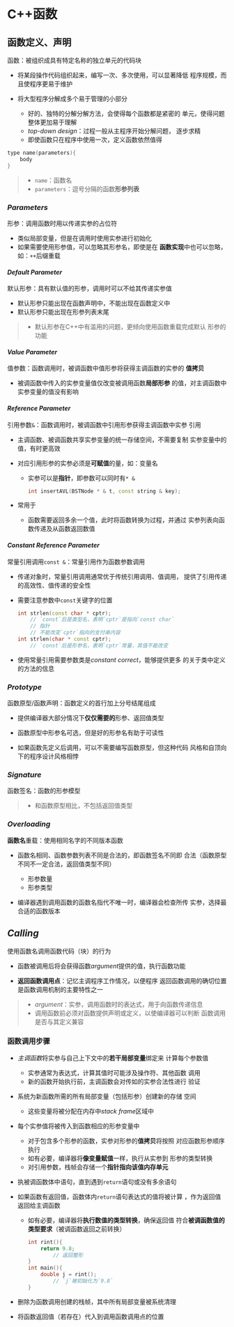 #	C++函数

##	函数定义、声明

函数：被组织成具有特定名称的独立单元的代码块

-	将某段操作代码组织起来，编写一次、多次使用，可以显著降低
	程序规模，而且使程序更易于维护

-	将大型程序分解成多个易于管理的小部分
	-	好的、独特的分解分解方法，会使得每个函数都是紧密的
		单元，使得问题整体更加易于理解
	-	*top-down design*：过程一般从主程序开始分解问题，
		逐步求精
	-	即使函数只在程序中使用一次，定义函数依然值得

```cpp
type name(parameters){
	body
}
```

> - `name`：函数名
> - `parameters`：逗号分隔的函数**形参列表**

###	*Parameters*

形参：调用函数时用以传递实参的占位符

-	类似局部变量，但是在调用时使用实参进行初始化
-	如果需要使用形参值，可以忽略其形参名，即使是在
	**函数实现**中也可以忽略，如：`++`后缀重载

####	*Default Parameter*

默认形参：具有默认值的形参，调用时可以不给其传递实参值

-	默认形参只能出现在函数声明中，不能出现在函数定义中
-	默认形参只能出现在形参列表末尾

> - 默认形参在C++中有滥用的问题，更倾向使用函数重载完成默认
	形参的功能

####	*Value Parameter*

值参数：函数调用时，被调函数中值形参将获得主调函数的实参的
**值拷贝**

-	被调函数中传入的实参变量值仅改变被调用函数**局部形参**
	的值，对主调函数中实参变量的值没有影响

####	*Reference Parameter*

引用参数`&`：函数调用时，被调函数中引用形参获得主调函数中实参
引用

-	主调函数、被调函数共享实参变量的统一存储空间，不需要复制
	实参变量中的值，有时更高效

-	对应引用形参的实参必须是**可赋值**的量，如：变量名
	-	实参可以是**指针**，即参数可以同时有`* &`
		```cpp
		int insertAVL(BSTNode * & t, const string & key);
		```

-	常用于
	-	函数需要返回多余一个值，此时将函数转换为过程，并通过
		实参列表向函数传递及从函数返回数值

####	*Constant Reference Parameter*

常量引用调用`const &`：常量引用作为函数参数调用

-	传递对象时，常量引用调用通常优于传统引用调用、值调用，
	提供了引用传递的高效性、值传递的安全性

-	需要注意参数中`const`关键字的位置

	```cpp
	int strlen(const char * cptr);
		// `const`后是类型名，表明`cptr`是指向`const char`
		// 指针
		// 不能改变`cptr`指向的支付串内容
	int strlen(char * const cptr);
		// `const`后是形参名，表明`cptr`常量，其值不能改变
	```

-	使用常量引用需要参数类是*constant correct*，能够提供更多
	的关于类中定义的方法的信息

###	*Prototype*

函数原型/函数声明：函数定义的首行加上分号结尾组成

-	提供编译器大部分情况下**仅仅需要的**形参、返回值类型

-	函数原型中形参名可选，但是好的形参名有助于可读性

-	如果函数先定义后调用，可以不需要编写函数原型，但这种代码
	风格和自顶向下的程序设计风格相悖

###	*Signature*

函数签名：函数的形参模型

> - 和函数原型相比，不包括返回值类型

###	*Overloading*

**函数名**重载：使用相同名字的不同版本函数

-	函数名相同、函数参数列表不同是合法的，即函数签名不同即
	合法（函数原型不同不一定合法，返回值类型不同）

	-	形参数量
	-	形参类型

-	编译器遇到调用函数的函数名指代不唯一时，编译器会检查所传
	实参，选择最合适的函数版本

##	*Calling*

使用函数名调用函数代码（块）的行为

-	函数被调用后将会获得函数*argument*提供的值，执行函数功能
	
-	**返回函数调用点**：记忆主调程序工作情况，以便程序
	返回函数调用的确切位置是函数调用机制的主要特性之一

> - *argument*：实参，调用函数时的表达式，用于向函数传递信息
> - 调用函数前必须对函数提供声明或定义，以使编译器可以判断
	函数调用是否与其定义兼容

###	函数调用步骤

-	*主调函数*将实参与自己上下文中的**若干局部变量**绑定来
	计算每个参数值

	-	实参通常为表达式，计算其值时可能涉及操作符、其他函数
		调用
	-	新的函数开始执行前，主调函数会对传如的实参合法性进行
		验证

-	系统为新函数所需的所有局部变量（包括形参）创建新的存储
	空间

	-	这些变量将被分配在内存中*stack frame*区域中

-	每个实参值将被传入到函数相应的形参变量中

	-	对于包含多个形参的函数，实参对形参的**值拷贝**将按照
		对应函数形参顺序执行
	-	如有必要，编译器将**像变量赋值**一样，执行从实参到
		形参的类型转换
	-	对引用参数，栈帧会存储一个**指针指向该值内存单元**

-	执被调函数体中语句，直到遇到`return`语句或没有多余语句

-	如果函数有返回值，函数体内`return`语句表达式的值将被计算
	，作为返回值返回给主调函数

	-	如有必要，编译器将**执行数值的类型转换**，确保返回值
		符合**被调函数值的类型要求**（被调函数返回之前转换）
		```cpp
		int rint(){
			return 9.8;
				// 返回整形
		}
		int main(){
			double j = rint();
				// `j`被初始化为`9.8`
		}
		```

-	删除为函数调用创建的栈帧，其中所有局部变量被系统清理

-	将函数返回值（若存在）代入到调用函数调用点的位置

